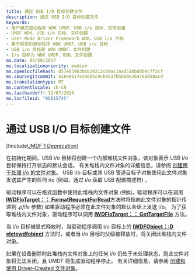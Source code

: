 ```yaml
---
title: 通过 USB I/O 目标创建文件
description: 通过 USB I/O 目标创建文件
keywords:
- 用户模式驱动程序 WDK UMDF、USB i/o 目标、文件创建
- UMDF WDK、USB i/o 目标、文件创建
- User-Mode Driver Framework WDK，USB i/o 目标
- 基于框架的驱动程序 WDK UMDF，USB i/o 目标
- USB i/o 目标是 WDK UMDF，文件创建
- I/o 目标为 WDK UMDF、USB、文件创建
ms.date: 04/20/2017
ms.localizationpriority: medium
ms.openlocfilehash: d57e859b3bbb24212c89ac1aad510bdd09c7f2cf
ms.sourcegitcommit: 418e6617e2a695c9cb4b37b5b60e264760858acd
ms.translationtype: MT
ms.contentlocale: zh-CN
ms.lasthandoff: 12/07/2020
ms.locfileid: "96815745"
---
```

# <a name="file-creation-by-a-usb-io-target"></a>通过 USB I/O 目标创建文件


[!include[UMDF 1 Deprecation](../includes/umdf-1-deprecation.md)]

在初始化期间，USB i/o 目标将创建一个内部堆栈文件对象，该对象表示 USB i/o 目标保持打开状态的默认会话。 有关堆栈内文件对象的详细信息，请参阅 [创建用于处理 i/o 的文件对象](creating-a-file-object-to-handle-i-o.md)。 USB i/o 目标或其 USB 管道目标子对象使用此文件对象发送其产生的任何 i/o (例如，通过 i/o 获取 USB 配置描述符) 。

驱动程序可以在格式函数中使用此堆栈内文件对象 (例如，驱动程序可以在调用 [**IWDFIoTarget：： FormatRequestForRead**](/windows-hardware/drivers/ddi/wudfddi/nf-wudfddi-iwdfiotarget-formatrequestforread)方法时将指向此文件对象的指针传递到 *.pfile* 参数) 如果驱动程序必须在此文件对象的默认会话上发送 i/o。 为了获取堆栈内文件对象，驱动程序可以调用 [**IWDFIoTarget：： GetTargetFile**](/windows-hardware/drivers/ddi/wudfddi/nf-wudfddi-iwdfiotarget-gettargetfile) 方法。

当 i/o 目标被显式释放时，当驱动程序调用 i/o 目标上的 [**IWDFObject：:D eletewdfobject**](/windows-hardware/drivers/ddi/wudfddi/nf-wudfddi-iwdfobject-deletewdfobject) 方法时，或者当 i/o 目标的父级被释放时，将关闭此堆栈内文件对象。

如果在设备删除时此堆栈内文件对象上的任何 i/o 仍处于未处理状态，则此文件对象将无法关闭，且 UMDF 将生成驱动程序停止。 有关详细信息，请参阅 [创建和使用 Driver-Created 文件对象](creating-and-using-driver-created-file-objects.md)。

 

